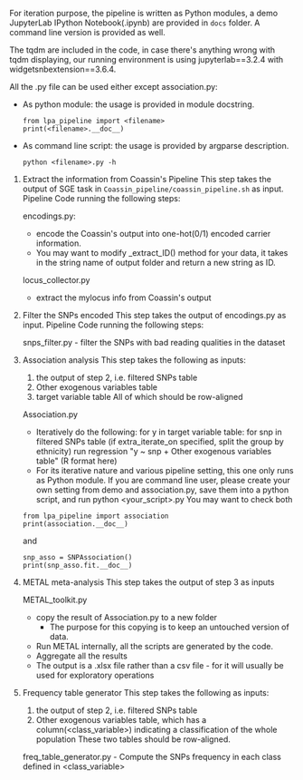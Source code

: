 For iteration purpose, the pipeline is written as Python modules, a demo JupyterLab IPython Notebook(.ipynb) are provided in `docs` folder. A command line version is provided as well.

The tqdm are included in the code, in case there's anything wrong with tqdm displaying, our running environment is using jupyterlab==3.2.4 with widgetsnbextension==3.6.4.

All the <filename>.py file can be used either except association.py:
- As python module: the usage is provided in module docstring.
  ```
  from lpa_pipeline import <filename>
  print(<filename>.__doc__)
  ```
- As command line script: the usage is provided by argparse description.
  ```
  python <filename>.py -h
  ```

1. Extract the information from Coassin's Pipeline
    This step takes the output of SGE task in `Coassin_pipeline/coassin_pipeline.sh` as input. Pipeline Code running the following steps:

    encodings.py:
     - encode the Coassin's output into one-hot(0/1) encoded carrier information.
     - You may want to modify _extract_ID() method for your data, it takes in the string name of output folder and return a new string as ID.

    locus_collector.py
     - extract the mylocus info from Coassin's output

2. Filter the SNPs encoded
    This step takes the output of encodings.py as input. Pipeline Code running the following steps:

    snps_filter.py - filter the SNPs with bad reading qualities in the dataset

3. Association analysis
    This step takes the following as inputs:
     1. the output of step 2, i.e. filtered SNPs table
     2. Other exogenous variables table
     3. target variable table
     All of which should be row-aligned

     Association.py
     - Iteratively do the following:
       for y in target variable table:
          for snp in filtered SNPs table
              (if extra_iterate_on specified, split the group by ethnicity)
              run regression "y ~ snp + Other exogenous variables table" (R format here)
     - For its iterative nature and various pipeline setting, this one only runs as Python module.
       If you are command line user, please create your own setting from demo and association.py,
       save them into a python script, and run python <your_script>.py
     You may want to check both
     ```
     from lpa_pipeline import association
     print(association.__doc__)
     ```
     and
     ```
     snp_asso = SNPAssociation()
     print(snp_asso.fit.__doc__)
     ```
4. METAL meta-analysis
    This step takes the output of step 3 as inputs

    METAL_toolkit.py
    - copy the result of Association.py to a new folder
      - The purpose for this copying is to keep an untouched version of data.
    - Run METAL internally, all the scripts are generated by the code.
    - Aggregate all the results
    - The output is a .xlsx file rather than a csv file - for it will usually be used for exploratory operations

5. Frequency table generator
    This step takes the following as inputs:
     1. the output of step 2, i.e. filtered SNPs table
     2. Other exogenous variables table, which has a column(<class_variable>) indicating a classification of the whole population
     These two tables should be row-aligned.

     freq_table_generator.py
       - Compute the SNPs frequency in each class defined in <class_variable>
